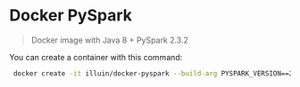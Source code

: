 # Docker PySpark
> Docker image with Java 8 + PySpark 2.3.2

You can create a container with this command:

```bash
 docker create -it illuin/docker-pyspark --build-arg PYSPARK_VERSION==2.3.2 bash
```
